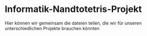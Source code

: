 # Informatik-Nandtotetris-Projekt
Hier können wir gemeinsam die dateien teilen, die wir für unseren unterschiedlichen Projekte brauchen könnten
